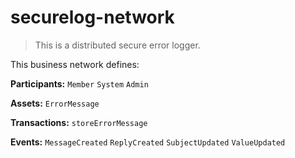 # securelog-network

> This is a distributed secure error logger.

This business network defines:

**Participants:**
`Member` `System` `Admin`

**Assets:**
`ErrorMessage`

**Transactions:**
`storeErrorMessage`

**Events:**
`MessageCreated` `ReplyCreated` `SubjectUpdated` `ValueUpdated`

